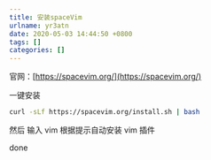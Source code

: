 ```yaml
---
title: 安装spaceVim
urlname: yr3atn
date: 2020-05-03 14:44:50 +0800
tags: []
categories: []
---
```


官网：[https://spacevim.org/](https://spacevim.org/)

一键安装

```bash
curl -sLf https://spacevim.org/install.sh | bash
```

然后 输入 vim
根据提示自动安装 vim 插件

done
